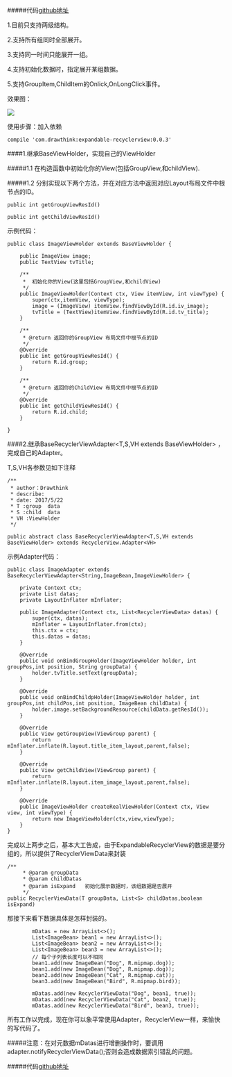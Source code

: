 #####代码[github地址](https://github.com/drawthink/ExpandableRecyclerView)


1.目前只支持两级结构。

2.支持所有组同时全部展开。

3.支持同一时间只能展开一组。

4.支持初始化数据时，指定展开某组数据。

5.支持GroupItem,ChildItem的Onlick,OnLongClick事件。

效果图：

![](https://github.com/drawthink/ExpandableRecyclerView/blob/master/screenshot/screenshot.gif?raw=true)
  
使用步骤：加入依赖
```
compile 'com.drawthink:expandable-recyclerview:0.0.3'

```
####1.继承BaseViewHolder，实现自己的ViewHolder

#####1.1 在构造函数中初始化你的View(包括GroupView,和childView).

#####1.2 分别实现以下两个方法，并在对应方法中返回对应Layout布局文件中根节点的ID。

```
public int getGroupViewResId()

public int getChildViewResId()
```
示例代码：
```
public class ImageViewHolder extends BaseViewHolder {

    public ImageView image;
    public TextView tvTitle;

    /**
     *  初始化你的View(这里包括GroupView,和childView)
     */
    public ImageViewHolder(Context ctx, View itemView, int viewType) {
        super(ctx,itemView, viewType);
        image = (ImageView) itemView.findViewById(R.id.iv_image);
        tvTitle = (TextView)itemView.findViewById(R.id.tv_title);
    }

    /**
     * @return 返回你的GroupView 布局文件中根节点的ID
     */
    @Override
    public int getGroupViewResId() {
        return R.id.group;
    }

    /**
     * @return 返回你的ChildView 布局文件中根节点的ID
     */
    @Override
    public int getChildViewResId() {
        return R.id.child;
    }

}
```

####2.继承BaseRecyclerViewAdapter<T,S,VH extends BaseViewHolder> ，完成自己的Adapter。

T,S,VH各参数见如下注释
```
/**
 * author：Drawthink
 * describe:
 * date: 2017/5/22
 * T :group  data
 * S :child  data
 * VH :ViewHolder
 */

public abstract class BaseRecyclerViewAdapter<T,S,VH extends BaseViewHolder> extends RecyclerView.Adapter<VH>

```
示例Adapter代码：
```
public class ImageAdapter extends BaseRecyclerViewAdapter<String,ImageBean,ImageViewHolder> {

    private Context ctx;
    private List datas;
    private LayoutInflater mInflater;

    public ImageAdapter(Context ctx, List<RecyclerViewData> datas) {
        super(ctx, datas);
        mInflater = LayoutInflater.from(ctx);
        this.ctx = ctx;
        this.datas = datas;
    }

    @Override
    public void onBindGroupHolder(ImageViewHolder holder, int groupPos,int position, String groupData) {
        holder.tvTitle.setText(groupData);
    }

    @Override
    public void onBindChildpHolder(ImageViewHolder holder, int groupPos,int childPos,int position, ImageBean childData) {
        holder.image.setBackgroundResource(childData.getResId());
    }

    @Override
    public View getGroupView(ViewGroup parent) {
        return mInflater.inflate(R.layout.title_item_layout,parent,false);
    }

    @Override
    public View getChildView(ViewGroup parent) {
        return mInflater.inflate(R.layout.item_image_layout,parent,false);
    }

    @Override
    public ImageViewHolder createRealViewHolder(Context ctx, View view, int viewType) {
        return new ImageViewHolder(ctx,view,viewType);
    }
}
```

完成以上两步之后，基本大工告成，由于ExpandableRecyclerView的数据是要分组的，所以提供了RecyclerViewData来封装
```
/**
     * @param groupData
     * @param childDatas
     * @param isExpand   初始化展示数据时，该组数据是否展开
     */
public RecyclerViewData(T groupData, List<S> childDatas,boolean isExpand)

```
那接下来看下数据具体是怎样封装的。
```
        mDatas = new ArrayList<>();
        List<ImageBean> bean1 = new ArrayList<>();
        List<ImageBean> bean2 = new ArrayList<>();
        List<ImageBean> bean3 = new ArrayList<>();
        // 每个子列表长度可以不相同
        bean1.add(new ImageBean("Dog", R.mipmap.dog));
        bean1.add(new ImageBean("Dog", R.mipmap.dog));
        bean2.add(new ImageBean("Cat", R.mipmap.cat));
        bean3.add(new ImageBean("Bird", R.mipmap.bird));

        mDatas.add(new RecyclerViewData("Dog", bean1, true));
        mDatas.add(new RecyclerViewData("Cat", bean2, true));
        mDatas.add(new RecyclerViewData("Bird", bean3, true));
```
所有工作以完成，现在你可以象平常使用Adapter，RecyclerView一样，来愉快的写代码了。

#####注意：在对元数据mDatas进行增删操作时，要调用adapter.notifyRecyclerViewData();否则会造成数据索引错乱的问题。


#####代码[github地址](https://github.com/drawthink/ExpandableRecyclerView)